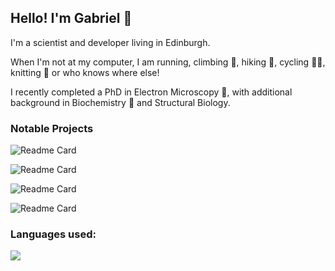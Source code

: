 ## Hello! I'm Gabriel 👋

I'm a scientist and developer living in Edinburgh. 

When I'm not at my computer, I am running, climbing 🧗, hiking 🥾, cycling 🚴‍♂️, knitting 🧶 or who knows where else! 

I recently completed a PhD in Electron Microscopy 🔬, with additional background in Biochemistry 🧬 and Structural Biology.


### Notable Projects

![Readme Card](https://github-readme-stats.vercel.app/api/pin/?username=gabriel-ing&repo=SimpliPyTEM)

![Readme Card](https://github-readme-stats.vercel.app/api/pin/?username=gabriel-ing&repo=EM_calculations)

![Readme Card](https://github-readme-stats.vercel.app/api/pin/?username=gabriel-ing&repo=ProjectSanMarino)

![Readme Card](https://github-readme-stats.vercel.app/api/pin/?username=gabriel-ing&repo=Yahtzee_Java)

### Languages used:
<p align="left">
  <a href="https://github.com/anuraghazra/github-readme-stats">
    <img src="https://github-readme-stats.vercel.app/api/top-langs/?username=gabriel-ing&layout=compact&langs_count=8&theme=tokyonight&size_weight=0.2&count_weight=0.5" />
  </a>
</p>
